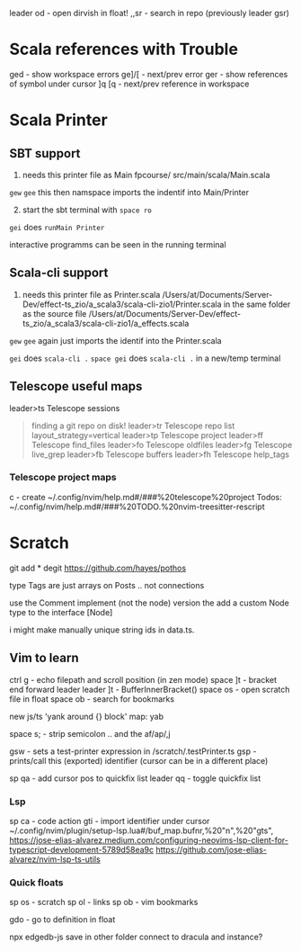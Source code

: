 
leader od  - open dirvish in float!
,,sr  - search in repo (previously leader gsr)

# Scala references with Trouble
ged  - show workspace errors
ge]/[ - next/prev error
ger   - show references of symbol under cursor
]q [q - next/prev reference in workspace

# Scala Printer

## SBT support
1. needs this printer file as Main
    fpcourse/
    src/main/scala/Main.scala

`gew` `gee` this then namspace imports the indentif into Main/Printer

2. start the sbt terminal with `space ro`

`gei` does `runMain Printer`

interactive programms can be seen in the running terminal

## Scala-cli support

1. needs this printer file as Printer.scala
     /Users/at/Documents/Server-Dev/effect-ts_zio/a_scala3/scala-cli-zio1/Printer.scala
   in the same folder as the source file
     /Users/at/Documents/Server-Dev/effect-ts_zio/a_scala3/scala-cli-zio1/a_effects.scala

`gew` `gee` again just imports the identif into the Printer.scala

`gei` does `scala-cli .`
`space gei` does `scala-cli .` in a new/temp terminal


## Telescope useful maps
leader>ts Telescope sessions<cr>
> finding a git repo on disk!
leader>tr Telescope repo list layout_strategy=vertical<cr>
leader>tp Telescope project<cr>
leader>ff Telescope find_files<cr>
leader>fo Telescope oldfiles<cr>
leader>fg Telescope live_grep<cr>
leader>fb Telescope buffers<cr>
leader>fh Telescope help_tags<cr>

### Telescope project maps
c  - create
~/.config/nvim/help.md#/###%20telescope%20project
Todos:
~/.config/nvim/help.md#/###%20TODO.%20nvim-treesitter-rescript

# Scratch
git add *
degit https://github.com/hayes/pothos

type Tags
are just arrays on Posts .. not connections

use the Comment implement (not the node) version
the add a custom Node type to the interface [Node]

i might make manually unique string ids in data.ts.


## Vim to learn

ctrl g  - echo filepath and scroll position (in zen mode)
space ]t  - bracket end forward
leader leader ]t   - BufferInnerBracket()
space os - open scratch file in float
space ob - search for bookmarks

new js/ts 'yank around {} block' map: y<leader>ab

space s; - strip semicolon .. and the af/ap/,j

gsw - sets a test-printer expression in /scratch/.testPrinter.ts
gsp - prints/call this (exported) identifier (cursor can be in a different place)


sp qa - add cursor pos to quickfix list
leader qq - toggle quickfix list

### Lsp
sp ca - code action
gti   - import identifier under cursor
~/.config/nvim/plugin/setup-lsp.lua#/buf_map.bufnr,%20"n",%20"gts",
https://jose-elias-alvarez.medium.com/configuring-neovims-lsp-client-for-typescript-development-5789d58ea9c
https://github.com/jose-elias-alvarez/nvim-lsp-ts-utils

### Quick floats
sp os - scratch
sp ol - links
sp ob - vim bookmarks

gdo - go to definition in float

npx edgedb-js
save in other folder
connect to dracula and instance?







